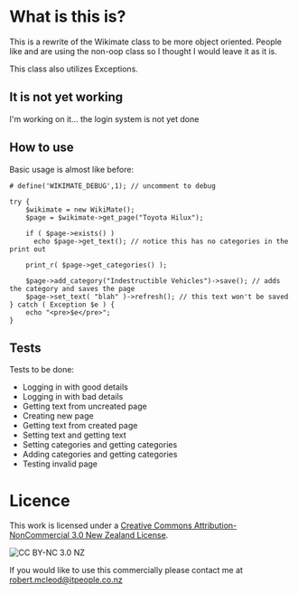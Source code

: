 # What is this is?

This is a rewrite of the Wikimate class to be more object oriented.  People like and are using the non-oop class so I thought I would leave it as it is.

This class also utilizes Exceptions.

## It is not yet working

I'm working on it... the login system is not yet done

## How to use

Basic usage is almost like before:

    # define('WIKIMATE_DEBUG',1); // uncomment to debug

    try {
        $wikimate = new WikiMate();
        $page = $wikimate->get_page("Toyota Hilux");
        
        if ( $page->exists() )
          echo $page->get_text(); // notice this has no categories in the print out
          
        print_r( $page->get_categories() );
        
        $page->add_category("Indestructible Vehicles")->save(); // adds the category and saves the page
        $page->set_text( "blah" )->refresh(); // this text won't be saved
    } catch ( Exception $e ) {
        echo "<pre>$e</pre>";
    }
  
## Tests

Tests to be done:

* Logging in with good details
* Logging in with bad details
* Getting text from uncreated page
* Creating new page
* Getting text from created page
* Setting text and getting text
* Setting categories and getting categories
* Adding categories and getting categories
* Testing invalid page

# Licence

This work is licensed under a [Creative Commons Attribution-NonCommercial 3.0 New Zealand License](http://creativecommons.org/licenses/by-nc/3.0/nz/).

![CC BY-NC 3.0 NZ](http://i.creativecommons.org/l/by-nc/3.0/nz/88x31.png)

If you would like to use this commercially please contact me at <robert.mcleod@itpeople.co.nz>